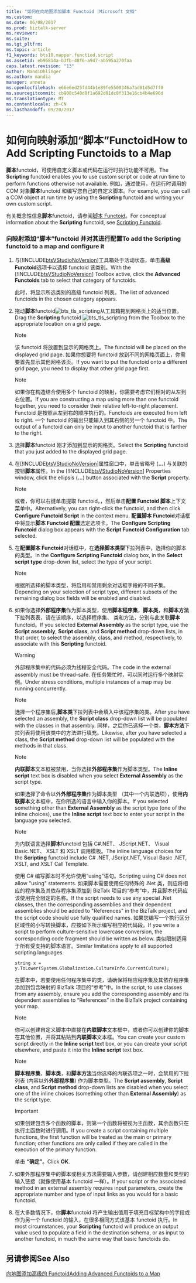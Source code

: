 ```yaml
---
title: "如何在向地图添加脚本 Functoid |Microsoft 文档"
ms.custom: 
ms.date: 06/08/2017
ms.prod: biztalk-server
ms.reviewer: 
ms.suite: 
ms.tgt_pltfrm: 
ms.topic: article
f1_keywords: bts10.mapper.functiod.script
ms.assetid: eb96814a-b3fb-48f6-a947-ab595a270faa
caps.latest.revision: "13"
author: MandiOhlinger
ms.author: mandia
manager: anneta
ms.openlocfilehash: e66e6ed25fd44b1e89fe5500346a7ad01d5d7ff0
ms.sourcegitcommit: cb908c540d8f1a692d01dc8f313e16cb4b4e696d
ms.translationtype: MT
ms.contentlocale: zh-CN
ms.lasthandoff: 09/20/2017
---
```

# <a name="how-to-add-scripting-functoids-to-a-map"></a><span data-ttu-id="8543b-102">如何向映射添加“脚本”Functoid</span><span class="sxs-lookup"><span data-stu-id="8543b-102">How to Add Scripting Functoids to a Map</span></span>
<span data-ttu-id="8543b-103">**脚本**functoid，可使用自定义脚本或代码在运行时执行功能不可用。</span><span class="sxs-lookup"><span data-stu-id="8543b-103">The **Scripting** functoid enables you to use custom script or code at run time to perform functions otherwise not available.</span></span> <span data-ttu-id="8543b-104">例如，通过使用，在运行时调用的 COM 对象**脚本**functoid 和编写您自己的自定义脚本。</span><span class="sxs-lookup"><span data-stu-id="8543b-104">For example, you can call a COM object at run time by using the **Scripting** functoid and writing your own custom script.</span></span>  
  
 <span data-ttu-id="8543b-105">有关概念性信息**脚本**functoid，请参阅[脚本 Functoid](../core/scripting-functoid.md)。</span><span class="sxs-lookup"><span data-stu-id="8543b-105">For conceptual information about the **Scripting** functoid, see [Scripting Functoid](../core/scripting-functoid.md).</span></span>  
  
### <a name="to-add-the-scripting-functoid-to-a-map-and-configure-it"></a><span data-ttu-id="8543b-106">向映射添加“脚本”functoid 并对其进行配置</span><span class="sxs-lookup"><span data-stu-id="8543b-106">To add the Scripting functoid to a map and configure it</span></span>  
  
1.  <span data-ttu-id="8543b-107">与[!INCLUDE[btsVStudioNoVersion](../includes/btsvstudionoversion-md.md)]工具箱处于活动状态，单击**高级 Functoid**选项卡以选择 functoid 该类别。</span><span class="sxs-lookup"><span data-stu-id="8543b-107">With the [!INCLUDE[btsVStudioNoVersion](../includes/btsvstudionoversion-md.md)] Toolbox active, click the **Advanced Functoids** tab to select that category of functoids.</span></span>  
  
     <span data-ttu-id="8543b-108">此时，将显示所选类别的高级 functoid 列表。</span><span class="sxs-lookup"><span data-stu-id="8543b-108">The list of advanced functoids in the chosen category appears.</span></span>  
  
2.  <span data-ttu-id="8543b-109">拖动**脚本**functoid![](../core/media/bts-tls-scripting.gif "bts_tls_scripting")从工具箱拖到网格页上的适当位置。</span><span class="sxs-lookup"><span data-stu-id="8543b-109">Drag the **Scripting** functoid ![](../core/media/bts-tls-scripting.gif "bts_tls_scripting") from the Toolbox to the appropriate location on a grid page.</span></span>  
  
    > [!NOTE]
    >  <span data-ttu-id="8543b-110">该 functoid 将放置到显示的网格页上。</span><span class="sxs-lookup"><span data-stu-id="8543b-110">The functoid will be placed on the displayed grid page.</span></span> <span data-ttu-id="8543b-111">如果你想要将 functoid 放到不同的网格页面上，你需要首先显示其他网格该页。</span><span class="sxs-lookup"><span data-stu-id="8543b-111">If you want to put the functoid onto a different grid page, you need to display that other grid page first.</span></span>  
  
    > [!NOTE]
    >  <span data-ttu-id="8543b-112">如果你在构造结合使用多个 functoid 的映射，你需要考虑它们相对的从左到右位置。</span><span class="sxs-lookup"><span data-stu-id="8543b-112">If you are constructing a map using more than one functoid together, you need to consider their relative left-to-right placement.</span></span> <span data-ttu-id="8543b-113">Functoid 是按照从左到右的顺序执行的。</span><span class="sxs-lookup"><span data-stu-id="8543b-113">Functoids are executed from left to right.</span></span> <span data-ttu-id="8543b-114">一个 functoid 的输出只能输入到其右侧的另一个 functoid 中。</span><span class="sxs-lookup"><span data-stu-id="8543b-114">The output of a functoid can only be input to another functoid that is farther to the right.</span></span>  
  
3.  <span data-ttu-id="8543b-115">选择**脚本**functoid 刚才添加到显示的网格页。</span><span class="sxs-lookup"><span data-stu-id="8543b-115">Select the **Scripting** functoid that you just added to the displayed grid page.</span></span>  
  
4.  <span data-ttu-id="8543b-116">在[!INCLUDE[btsVStudioNoVersion](../includes/btsvstudionoversion-md.md)]属性窗口中，单击省略号 (**...**) 与关联的按钮**脚本**属性。</span><span class="sxs-lookup"><span data-stu-id="8543b-116">In the [!INCLUDE[btsVStudioNoVersion](../includes/btsvstudionoversion-md.md)] Properties window, click the ellipsis (**...**) button associated with the **Script** property.</span></span>  
  
    > [!NOTE]
    >  <span data-ttu-id="8543b-117">或者，你可以右键单击提取 functoid，，然后单击**配置 Functoid 脚本**上下文菜单中。</span><span class="sxs-lookup"><span data-stu-id="8543b-117">Alternatively, you can right-click the functoid, and then click **Configure Functoid Script** in the context menu.</span></span> <span data-ttu-id="8543b-118">**配置脚本 Functoid**对话框中将显示**脚本 Functoid 配置**选定选项卡。</span><span class="sxs-lookup"><span data-stu-id="8543b-118">The **Configure Scripting Functoid** dialog box appears with the **Script Functoid Configuration** tab selected.</span></span>  
  
5.  <span data-ttu-id="8543b-119">在**配置脚本 Functoid**对话框中，在**选择脚本类型**下拉列表中，选择你的脚本的类型。</span><span class="sxs-lookup"><span data-stu-id="8543b-119">In the **Configure Scripting Functoid** dialog box, in the **Select script type** drop-down list, select the type of your script.</span></span>  
  
    > [!NOTE]
    >  <span data-ttu-id="8543b-120">根据所选择的脚本类型，将启用和禁用剩余对话框字段的不同子集。</span><span class="sxs-lookup"><span data-stu-id="8543b-120">Depending on your selection of script type, different subsets of the remaining dialog box fields will be enabled and disabled.</span></span>  
  
6.  <span data-ttu-id="8543b-121">如果你选择**外部程序集**作为脚本类型，使用**脚本程序集**，**脚本类**，和**脚本方法**下拉列表表，请在该顺序，以选择程序集、 类和方法，分别与此关联**脚本**functoid。</span><span class="sxs-lookup"><span data-stu-id="8543b-121">If you selected **External Assembly** as the script type, use the **Script assembly**, **Script class**, and **Script method** drop-down lists, in that order, to select the assembly, class, and method, respectively, to associate with this **Scripting** functoid.</span></span>  
  
    > [!WARNING]
    >  <span data-ttu-id="8543b-122">外部程序集中的代码必须为线程安全代码。</span><span class="sxs-lookup"><span data-stu-id="8543b-122">The code in the external assembly must be thread-safe.</span></span> <span data-ttu-id="8543b-123">在任务繁忙时，可以同时运行多个映射实例。</span><span class="sxs-lookup"><span data-stu-id="8543b-123">Under stress conditions, multiple instances of a map may be running concurrently.</span></span>  
  
    > [!NOTE]
    >  <span data-ttu-id="8543b-124">选择一个程序集后,**脚本类**下拉列表中会填入中该程序集的类。</span><span class="sxs-lookup"><span data-stu-id="8543b-124">After you have selected an assembly, the **Script class** drop-down list will be populated with the classes in that assembly.</span></span> <span data-ttu-id="8543b-125">同样，之后你已选择一个类，**脚本方法**下拉列表将使用该类中的方法进行填充。</span><span class="sxs-lookup"><span data-stu-id="8543b-125">Likewise, after you have selected a class, the **Script method** drop-down list will be populated with the methods in that class.</span></span>  
  
    > [!NOTE]
    >  <span data-ttu-id="8543b-126">**内联脚本**文本框被禁用，当你选择**外部程序集**作为脚本类型。</span><span class="sxs-lookup"><span data-stu-id="8543b-126">The **Inline script** text box is disabled when you select **External Assembly** as the script type.</span></span>  
  
     <span data-ttu-id="8543b-127">如果选择了命令以外**外部程序集**作为脚本类型 （其中一个内联选项），使用**内联脚本**文本框中，在你所选的语言中输入你的脚本。</span><span class="sxs-lookup"><span data-stu-id="8543b-127">If you selected something other than **External Assembly** as the script type (one of the inline choices), use the **Inline script** text box to enter your script in the language you selected.</span></span>  
  
    > [!NOTE]
    >  <span data-ttu-id="8543b-128">为内联语言选择**脚本**functoid 包括 C#.NET、 JScript.NET、 Visual Basic.NET、 XSLT 和 XSLT 调用模板。</span><span class="sxs-lookup"><span data-stu-id="8543b-128">The inline language choices for the **Scripting** functoid include C# .NET, JScript.NET, Visual Basic .NET, XSLT, and XSLT Call Template.</span></span>  
  
     <span data-ttu-id="8543b-129">使用 C# 编写脚本时不允许使用“using”语句。</span><span class="sxs-lookup"><span data-stu-id="8543b-129">Scripting using C# does not allow "using" statements.</span></span> <span data-ttu-id="8543b-130">如果脚本需要使用任何特殊的 .Net 类，则应将相应的程序集及其依存程序集添加到 BizTalk 项目的“参考”中，并且脚本代码应该使用完全限定的名称。</span><span class="sxs-lookup"><span data-stu-id="8543b-130">If the script needs to use any special .Net classes, then the corresponding assemblies and their dependent assemblies should be added to "References" in the BizTalk project, and the script code should use fully qualified names.</span></span> <span data-ttu-id="8543b-131">如果您编写一个执行区分区域性的小写转换脚本，应按如下所示编写相应的代码段。</span><span class="sxs-lookup"><span data-stu-id="8543b-131">If you write a script to perform culture-sensitive lowercase conversion, the corresponding code fragment should be written as below.</span></span> <span data-ttu-id="8543b-132">类似限制适用于所有受支持的脚本语言。</span><span class="sxs-lookup"><span data-stu-id="8543b-132">Similar limitations apply to all supported scripting languages.</span></span>  
  
    ```  
    string x = y.ToLower(System.Globalization.CultureInfo.CurrentCulture);  
    ```  
  
     <span data-ttu-id="8543b-133">在脚本中，若要使用任何程序集中的类，请确保将相应程序集及其依存程序集添加到包含映射的 BizTalk 项目的“参考”中。</span><span class="sxs-lookup"><span data-stu-id="8543b-133">In the script, to use classes from any assembly, ensure you add the corresponding assembly and its dependent assemblies to “References” in the BizTalk project containing your map.</span></span>  
  
    > [!NOTE]
    >  <span data-ttu-id="8543b-134">你可以创建自定义脚本中直接在**内联脚本**文本框中，或者你可以创建你的脚本在其他位置，并将其粘贴到**内联脚本**文本框。</span><span class="sxs-lookup"><span data-stu-id="8543b-134">You can create your custom script directly in the **Inline script** text box, or you can create your script elsewhere, and paste it into the **Inline script** text box.</span></span>  
  
    > [!NOTE]
    >  <span data-ttu-id="8543b-135">**脚本程序集**，**脚本类**，和**脚本方法**当你选择的内联选项之一时，会禁用的下拉列表 (内容以外**外部程序集**) 作为脚本类型。</span><span class="sxs-lookup"><span data-stu-id="8543b-135">The **Script assembly**, **Script class**, and **Script method** drop-down lists are disabled when you select one of the inline choices (something other than **External Assembly**) as the script type.</span></span>  
  
    > [!IMPORTANT]
    >  <span data-ttu-id="8543b-136">如果创建包含多个函数的脚本，则第一个函数将被视为主函数，其余函数只在执行主函数时进行调用。</span><span class="sxs-lookup"><span data-stu-id="8543b-136">If you create a script containing multiple functions, the first function will be treated as the main or primary function; other functions are only called if they are called in the execution of the primary function.</span></span>  
  
     <span data-ttu-id="8543b-137">单击 **“确定”**。</span><span class="sxs-lookup"><span data-stu-id="8543b-137">Click **OK**.</span></span>  
  
7.  <span data-ttu-id="8543b-138">如果外部程序集中的脚本或相关方法需要输入参数，请创建相应数量和类型的输入链接（就像使用基本 functoid 一样）。</span><span class="sxs-lookup"><span data-stu-id="8543b-138">If your script or the associated method in an external assembly requires input parameters, create the appropriate number and type of input links as you would for a basic functoid.</span></span>  
  
8.  <span data-ttu-id="8543b-139">在大多数情况下，你**脚本**functoid 将产生输出值用于填充目标架构中的字段或作为另一个 functoid 的输入，在很多相同方式该基本 functoid 执行。</span><span class="sxs-lookup"><span data-stu-id="8543b-139">In most circumstances, your **Scripting** functoid will produce an output value used to populate a field in the destination schema, or as input to another functoid, in much the same way that basic functoids do.</span></span>  
  
## <a name="see-also"></a><span data-ttu-id="8543b-140">另请参阅</span><span class="sxs-lookup"><span data-stu-id="8543b-140">See Also</span></span>  
 [<span data-ttu-id="8543b-141">向地图添加高级的 Functoid</span><span class="sxs-lookup"><span data-stu-id="8543b-141">Adding Advanced Functoids to a Map</span></span>](../core/adding-advanced-functoids-to-a-map.md)